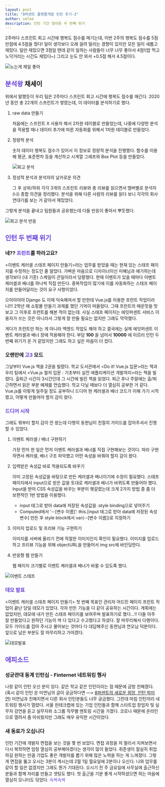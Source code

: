 ```yaml
---
layout: post
title: "8퍼센트 플랫폼개발 인턴 후기-3"
author: selee
description: 인턴 기간 찾아온 두 번째 위기
---
```

2주마다 스프린트 회고 시간에 행복도 점수를 매기는데, 이번 2주의 행복도 점수를 5점 만점에 4.5점을 줬다! 일이 생각보다 오래 걸려 밀리는 경향이 있지만 모든 일이 새롭고 재밌다. 일만 재밌으면 3점일 텐데 같이 일하는 사람들이 너무 너무 좋아서 4점!(밥 먹고 노닥거리는 시간도 재밌다~) 그리고 눈도 안 와서 +0.5점 해서 4.5점이다.

![노는게 제일 좋아](/images/internship-3-안녕.jpg)

## <span style="color:#6741d9">분석왕</span> 채세이
위에서 말했듯이 우리 팀은 2주마다 스프린트 회고 시간에 행복도 점수를 매긴다. 2020년 동안 총 22개의 스프린트가 쌓였는데, 이 데이터를 분석하기로 했다.

1. raw data 만들기

   처음에는 스프린트 X 사용자 해서 2차원 테이블로 만들었는데, 나중에 다양한 분석을 적용할 때나 데이터 추가에 따른 자동화를 위해서 1차원 테이블로 만들었다.
   
2. 정량적 분석
   
   숫자 데이터 행복도 점수가 있어서 이 정보로 정량적 분석을 진행했다. 함수를 이용해 평균, 표준편차 등을 계산하고 시계열 그래프와 Box Plot 등을 만들었다.

   ![회고 분석](/images/internship-3-회고분석.png)
   
3. 정성적 분석과 분석자의 날카로운 의견
   
   그 후 상위/하위 각각 3개의 스프린트 리뷰와 총 리뷰를 읽으면서 멤버별로 분석자(나) 종합 의견을 정리했다. 분석을 위해 다른 사람의 리뷰를 읽다 보니 각각의 회사 연대기를 보는 거 같아서 재밌었다.
   
그렇게 분석을 끝내고 팀원들과 공유했는데 다들 반응이 좋아서 뿌듯했다.

![회고 분석 반응](/images/internship-3-분석반응.png)


## <span style="color:#6741d9">인턴 두 번째 위기</span>

### 네?? <span style="color:#6741d9">프런트</span>를 하라고요?
<이벤트 케러셀 스태프 페이지 만들기>라는 업무를 받았을 때는 현재 있는 스태프 페이지를 수정하는 정도인 줄 알았다. 가벼운 마음으로 디자이너이신 미혜님과 얘기하는데 생각보다 (내 기준) 스케일이 큰일이라서 당황했다. 현재 이벤트가 있을 때마다 이벤트 케러셀과 배너를 하나씩 직접 만든다. 중복작업이 많기에 이를 자동화하는 스태프 페이지를 만들어달라는 것이 요구 사항이었다.

으아아아아 Django 도 이제 익숙해져서 할 만한데 Vue.js를 이용한 프런트 작업이라니!!! 2학년 때 쇼핑몰 만들기 과제를 했던 기억이 떠올랐다. 그때 프런트의 매운맛을 맛보고 그 이후로 프런트를 해본 적이 없는데. 사실 스태프 페이지는 에잇퍼센트 서비스 이용자가 쓰는 것은 아니라서 그렇게 잘 만들 필요는 없지만 그래도 막막했다.

게다가 프런트만 하는 게 아니라 백엔드 작업도 해야 하고 결국에는 실제 에잇퍼센트 이벤트 케러셀과 배너 창에 적용해야 한다. 부담 **100** 을 넘어서 **10000** 에 이르러 인턴 두 번째 위기가 온 거 같았지만 그래도 하고 싶은 마음이 더 컸다.

### 오랜만에 <span style="color:#6741d9">고3</span> 모드
그날부터 Vue.js 책을 2권을 빌렸다. 학교 도서관에서 <Do it! Vue.js 입문>라는 책과 우리 팀에서 <Vue.js 철저 입문 : 기초부터 실전 애플리케이션 개발까지>라는 책을 빌렸다. 출퇴근 시간이 3시간인데 그 시간에 빌린 책을 읽었다. 퇴근 후나 주말에는 출/퇴근하면서 읽은 부분 예제를 연습했다. 학교 다닐 때보다 더 열심히 공부한 거 같다. Vue.js를 이렇게 일주일 정도 공부하니 드디어 현 케러셀과 배너 코드가 이해 가기 시작했고, 어떻게 만들어야 할지 감이 왔다.

### <span style="color:#6741d9">드디어 시작</span>
그래도 뭐부터 할지 감이 안 왔는데 다행히 동현님이 친절히 가이드를 잡아주셔서 진행할 수 있었다.

1. 이벤트 케러셀 / 배너 구현하기
   
    가장 먼저 한 일은 먼저 이벤트 케러셀과 배너를 직접 구현해보는 것이다. 따라 구현하면서 케러셀, 배너 구조 파악했고 어떤 속성을 바꿔야 할지 감이 왔다.

2. 입력받은 속성값 바로 적용되도록 바꾸기
   
    이미 고정된 속성값을 바탕으로 만든 케러셀과 배너이기에 수정이 필요했다. 스태프 페이지에서 input으로 받은 값을 토대로 케러셀과 배너가 바뀌도록 만들어야 했다. Input을 받아 CSS 속성값을 바꾸는 부분이 헷갈렸는데 크게 2가지 방법 중 좀 더 보편적인 1번 방법을 이용했다.
    * input 태그로 받아 data에 저장된 속성값을 :style binding으로 넣어주기
    * Computed에서 ‘--[변수 이름]’: this.[input 태그로 받아 data에 저장된 속성 변수] 만든 후 style block에서 var(--[변수 이름])로 지정하기
     
3. 이미지 업로드 및 프리뷰 기능 구현하기

    이미지를 서버에 올리기 전에 적절한 이미지인지 확인이 필요했다. 이미지를 업로드하고 프리뷰 기능을 위해 objectURL을 만들어서 img src에 바인딩한다. 

4. 반응형 웹 만들기

    웹 페이지 크기별로 이벤트 케러셀과 배너가 바뀔 수 있도록 했다. 
   
![이벤트 스태프](/images/internship-3-이벤트.png)

### <span style="color:#6741d9">데모 발표</span>
<이벤트 케러셀 스태프 페이지 만들기> 첫 번째 목표인 관리자 어드민 페이지 프런트 작업이 끝난 당일 데모가 있었다. 각자 만든 기능을 다 같이 공유하는 시간이다. 계획에는 없었지만, 데모에 내가 만든 스태프 페이지를 보여주며 발표하기로 했다…!! 다들 아주 잘 만들었다고 원하던 기능이 싹 다 있다고 수고했다고 하셨다. 잘 마무리해서 다행이다. 모두 가이드를 잡아 주시고 물어보는 것마다 다 대답해주신 동현님과 연오님 덕분이다. 앞으로 남은 부분도 잘 마무리하고 가야겠다.

![데모발표](/images/internship-3-데모발표.jpg)

## <span style="color:#6741d9">에피소드</span>
### 성균관대 동계 인턴십 - Finternet 네트워킹 행사
나랑 같이 인턴 오신 분이 있다. 같은 학교 같은 인턴이라는 점 때문에 금방 친해졌다. (혹시 같이 인턴 온 미연님의 글이 궁금하다면 —> [8퍼센트의 새로운 희망, 인턴 박미연](https://brunch.co.kr/@8percent/138)) 미연님과 친해지면서 다른 회사 인턴분들도 너무 궁금했다. 그런데 마침 인턴끼리 네트워킹 행사가 열렸다. 서울 핀테크랩에 있는 기업 인턴들과 함께 스타트업 창업자 및 실무자 강연을 듣고 실무자와 소그룹 직무별 멘토링 시간을 가졌다. 코로나 때문에 온라인으로 열려서 좀 아쉬웠지만 그래도 매우 유익한 시간이었다.

### 새 동료가 오십니다
인턴 기간에 개발자 면접을 보는 것을 몇 번 보았다. 면접 과정을 저 멀리서 지켜보면서 다시 복학하면 엄청 열심히 공부해야겠다는 생각이 많이 들었다. 취준생이 절실히 취업하길 원하는 만큼 기업도 좋은 개발자를 뽑기 위해 많은 노력을 하는 게 느껴졌다. 그렇게 면접을 뚫고 오시는 3분이 계시는데 2월 1일 월요일에 2분이나 오신다. 나와 업무를 같이 할 일은 없겠지만 그래도 뭔가 기대된다. 오시기 전 주 금요일에 사무실에 출근하신 분들과 함께 자리를 만들고 셋팅도 했다. 첫 출근을 기분 좋게 시작하셨으면 하는 마음에 열심히 모니터도 닦았다. <span style="color:#6741d9">슥싹슥싹</span>
